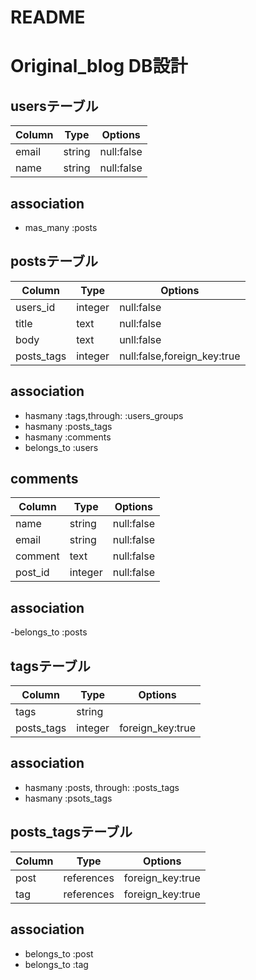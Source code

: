 # README

# Original_blog DB設計

## usersテーブル
 |Column|Type|Options|
 |------|----|-------|
 |email|string|null:false|
 |name|string|null:false|

 ## association
 - mas_many :posts


## postsテーブル
 |Column|Type|Options|
 |------|----|-------|
 |users_id|integer|null:false|
 |title|text|null:false|
 |body|text|unll:false|
 |posts_tags|integer|null:false,foreign_key:true|

 ## association
 - hasmany :tags,through: :users_groups
 - hasmany :posts_tags
 - hasmany :comments
 - belongs_to :users

 ## comments
 |Column|Type|Options|
 |------|----|-------|
 |name|string|null:false|
 |email|string|null:false|
 |comment|text|null:false|
 |post_id|integer|null:false|

 ## association
  -belongs_to :posts

 ## tagsテーブル
 |Column|Type|Options|
 |------|----|-------|
 |tags|string||
 |posts_tags|integer|foreign_key:true|

 ## association
 - hasmany :posts, through: :posts_tags
 - hasmany :psots_tags

 ## posts_tagsテーブル
 |Column|Type|Options|
 |------|----|-------|
 |post|references|foreign_key:true|
 |tag|references|foreign_key:true|
 
  ## association
  - belongs_to :post
  - belongs_to :tag